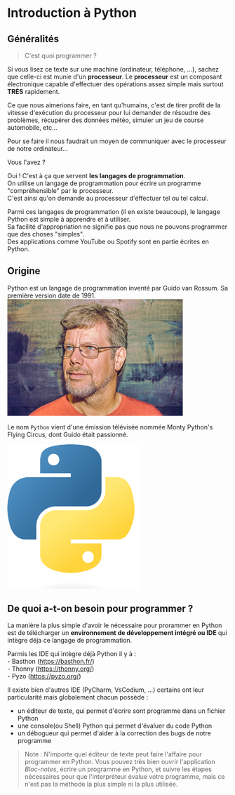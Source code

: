 # Introduction à Python

## Généralités  

> C'est quoi programmer ?  

Si vous lisez ce texte sur une machine (ordinateur, téléphone, ...), sachez que celle-ci est munie d'un __processeur__.
Le __processeur__ est un composant électronique capable d'effectuer des opérations assez simple mais surtout __TRÈS__ rapidement. 

Ce que nous aimerions faire, en tant qu'humains, c'est de tirer profit de la vitesse d'exécution du processeur pour lui demander de résoudre des problèmes, récupérer des données météo, simuler un jeu de course automobile, etc...

Pour se faire il nous faudrait un moyen de communiquer avec le processeur de notre ordinateur... 

Vous l'avez ?

Oui ! C'est à ça que servent __les langages de programmation__.   
On utilise un langage de programmation pour écrire un programme "compréhensible" par le processeur.   
C'est ainsi qu'on demande au processeur d'éffectuer tel ou tel calcul.   

Parmi ces langages de programmation (il en existe beaucoup), le langage Python est simple à apprendre et à utiliser.   
Sa facilité d'appropriation ne signifie pas que nous ne pouvons programmer que des choses "simples".  
Des applications comme YouTube ou Spotify sont en partie écrites en Python.  



## Origine  

Python est un langage de programmation inventé par Guido van Rossum. Sa première version date de 1991.
<img src="img/Guido.jpg" alt="drawing" width="400"/>

Le nom `Python` vient d'une émission télévisée nommée Monty Python's Flying Circus, dont Guido était passionné.

<img src="img/Python-logo.png" alt="drawing" width="300"/>


## De quoi a-t-on besoin pour programmer ?   

La manière la plus simple d'avoir le nécessaire pour prorammer en Python est de télécharger un __environnement de développement intégré ou IDE__ qui intègre déja ce langage de programmation.    

Parmis les IDE qui intègre déjà Python il y à :  
    - Basthon (https://basthon.fr/)  
    - Thonny (https://thonny.org/)  
    - Pyzo (https://pyzo.org/)  
  

Il existe bien d'autres IDE (PyCharm, VsCodium, ...) certains ont leur particularité mais globalement chacun possède :
- un éditeur de texte, qui permet d'écrire sont programme dans un fichier Python   
- une console(ou Shell) Python qui permet d'évaluer du code Python     
- un débogueur qui permet d'aider à la correction des bugs de notre programme  

> Note : N'importe quel éditeur de texte peut faire l'affaire pour programmer en Python. 
> Vous pouvez très bien ouvrir l'application _Bloc-notes_, écrire un programme en Python, et suivre les étapes nécessaires pour que l'interpréteur évalue votre programme, mais ce n'est pas la méthode la plus simple ni la plus utilisée.


